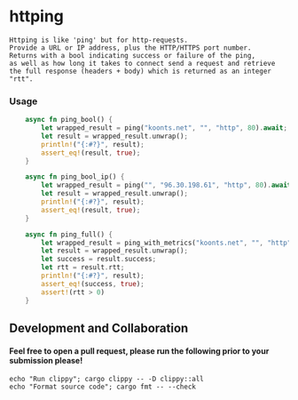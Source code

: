 # httping
    Httping is like 'ping' but for http-requests.
    Provide a URL or IP address, plus the HTTP/HTTPS port number.
    Returns with a bool indicating success or failure of the ping,
    as well as how long it takes to connect send a request and retrieve
    the full response (headers + body) which is returned as an integer "rtt".

### Usage

```rust
    async fn ping_bool() {
        let wrapped_result = ping("koonts.net", "", "http", 80).await;
        let result = wrapped_result.unwrap();
        println!("{:#?}", result);
        assert_eq!(result, true);
    }

    async fn ping_bool_ip() {
        let wrapped_result = ping("", "96.30.198.61", "http", 80).await;
        let result = wrapped_result.unwrap();
        println!("{:#?}", result);
        assert_eq!(result, true);
    }

    async fn ping_full() {
        let wrapped_result = ping_with_metrics("koonts.net", "", "http", 80).await;
        let result = wrapped_result.unwrap();
        let success = result.success;
        let rtt = result.rtt;
        println!("{:#?}", result);
        assert_eq!(success, true);
        assert!(rtt > 0)
    }
```


## Development and Collaboration
#### Feel free to open a pull request, please run the following prior to your submission please!
    echo "Run clippy"; cargo clippy -- -D clippy::all
    echo "Format source code"; cargo fmt -- --check
